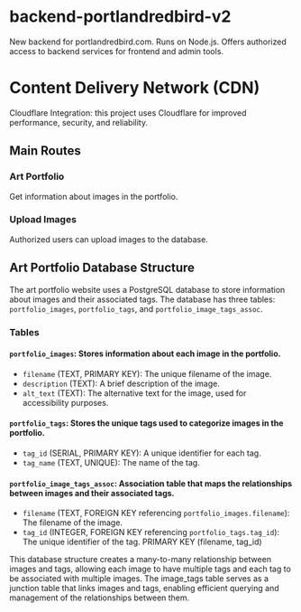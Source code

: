 # backend-portlandredbird-v2
New backend for portlandredbird.com. Runs on Node.js. Offers authorized access to backend services for frontend and admin tools.

# Content Delivery Network (CDN)
Cloudflare Integration: this project uses Cloudflare for improved performance, security, and reliability.

## Main Routes

### Art Portfolio
Get information about images in the portfolio.

### Upload Images
Authorized users can upload images to the database.

## Art Portfolio Database Structure
The art portfolio website uses a PostgreSQL database to store information about images and their associated tags. The database has three tables: `portfolio_images`, `portfolio_tags`, and `portfolio_image_tags_assoc`.

### Tables
#### `portfolio_images`: Stores information about each image in the portfolio.

- `filename` (TEXT, PRIMARY KEY): The unique filename of the image.
- `description` (TEXT): A brief description of the image.
- `alt_text` (TEXT): The alternative text for the image, used for accessibility purposes.

#### `portfolio_tags`: Stores the unique tags used to categorize images in the portfolio.

- `tag_id` (SERIAL, PRIMARY KEY): A unique identifier for each tag.
- `tag_name` (TEXT, UNIQUE): The name of the tag.

#### `portfolio_image_tags_assoc`: Association table that maps the relationships between images and their associated tags.

- `filename` (TEXT, FOREIGN KEY referencing `portfolio_images.filename`): The filename of the image.
- `tag_id` (INTEGER, FOREIGN KEY referencing `portfolio_tags.tag_id`): The unique identifier of the tag.
PRIMARY KEY (filename, tag_id)

This database structure creates a many-to-many relationship between images and tags, allowing each image to have multiple tags and each tag to be associated with multiple images. The image_tags table serves as a junction table that links images and tags, enabling efficient querying and management of the relationships between them.
